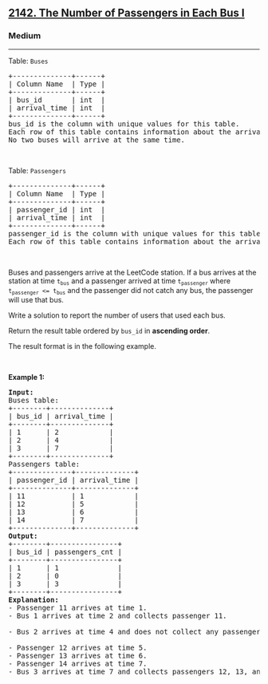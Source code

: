 <h2><a href="https://leetcode.com/problems/the-number-of-passengers-in-each-bus-i">2142. The Number of Passengers in Each Bus I</a></h2><h3>Medium</h3><hr><p>Table: <code>Buses</code></p>

<pre>
+--------------+------+
| Column Name  | Type |
+--------------+------+
| bus_id       | int  |
| arrival_time | int  |
+--------------+------+
bus_id is the column with unique values for this table.
Each row of this table contains information about the arrival time of a bus at the LeetCode station.
No two buses will arrive at the same time.
</pre>

<p>&nbsp;</p>

<p>Table: <code>Passengers</code></p>

<pre>
+--------------+------+
| Column Name  | Type |
+--------------+------+
| passenger_id | int  |
| arrival_time | int  |
+--------------+------+
passenger_id is the column with unique values for this table.
Each row of this table contains information about the arrival time of a passenger at the LeetCode station.
</pre>

<p>&nbsp;</p>

<p>Buses and passengers arrive at the LeetCode station. If a bus arrives at the station at time <code>t<sub>bus</sub></code> and a passenger arrived at time <code>t<sub>passenger</sub></code> where <code>t<sub>passenger</sub> &lt;= t<sub>bus</sub></code> and the passenger did not catch any bus, the passenger will use that bus.</p>

<p>Write a solution&nbsp;to report the number of users that used each bus.</p>

<p>Return the result table ordered by <code>bus_id</code> in <strong>ascending order</strong>.</p>

<p>The&nbsp;result format is in the following example.</p>

<p>&nbsp;</p>
<p><strong class="example">Example 1:</strong></p>

<pre>
<strong>Input:</strong> 
Buses table:
+--------+--------------+
| bus_id | arrival_time |
+--------+--------------+
| 1      | 2            |
| 2      | 4            |
| 3      | 7            |
+--------+--------------+
Passengers table:
+--------------+--------------+
| passenger_id | arrival_time |
+--------------+--------------+
| 11           | 1            |
| 12           | 5            |
| 13           | 6            |
| 14           | 7            |
+--------------+--------------+
<strong>Output:</strong> 
+--------+----------------+
| bus_id | passengers_cnt |
+--------+----------------+
| 1      | 1              |
| 2      | 0              |
| 3      | 3              |
+--------+----------------+
<strong>Explanation:</strong> 
- Passenger 11 arrives at time 1.
- Bus 1 arrives at time 2 and collects passenger 11.

- Bus 2 arrives at time 4 and does not collect any passengers.

- Passenger 12 arrives at time 5.
- Passenger 13 arrives at time 6.
- Passenger 14 arrives at time 7.
- Bus 3 arrives at time 7 and collects passengers 12, 13, and 14.
</pre>
